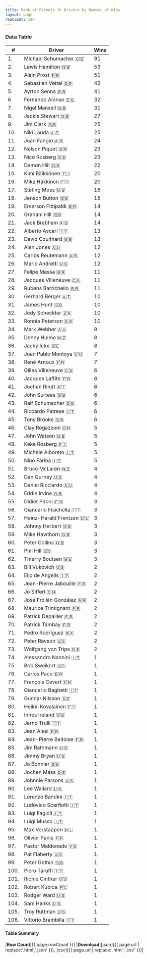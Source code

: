 ```yaml
---
title: Rank of Formula 1® Drivers by Number of Wins
layout: page
rowCount: 106
---
```


<canvas id="chart" width="400" height="180"></canvas>
<script>
var data = {
    "datasets": [
        {
            "backgroundColor": "#f3a935",
            "borderColor": "#f68639",
            "borderWidth": 1,
            "data": [
                91.0,
                53.0,
                51.0,
                42.0,
                41.0,
                32.0,
                31.0,
                27.0,
                25.0,
                25.0,
                24.0,
                23.0,
                23.0,
                22.0,
                20.0,
                20.0,
                16.0,
                15.0,
                14.0,
                14.0,
                14.0,
                13.0,
                13.0,
                12.0,
                12.0,
                12.0,
                11.0,
                11.0,
                11.0,
                10.0,
                10.0,
                10.0,
                10.0,
                9.0,
                8.0,
                8.0,
                7.0,
                7.0,
                6.0,
                6.0,
                6.0,
                6.0,
                6.0,
                6.0,
                6.0,
                5.0,
                5.0,
                5.0,
                5.0,
                5.0,
                4.0,
                4.0,
                4.0,
                4.0,
                3.0,
                3.0,
                3.0,
                3.0,
                3.0,
                3.0,
                3.0,
                3.0,
                2.0,
                2.0,
                2.0,
                2.0,
                2.0,
                2.0,
                2.0,
                2.0,
                2.0,
                2.0,
                2.0,
                1.0,
                1.0,
                1.0,
                1.0,
                1.0,
                1.0,
                1.0,
                1.0,
                1.0,
                1.0,
                1.0,
                1.0,
                1.0,
                1.0,
                1.0,
                1.0,
                1.0,
                1.0,
                1.0,
                1.0,
                1.0,
                1.0,
                1.0,
                1.0,
                1.0,
                1.0,
                1.0,
                1.0,
                1.0,
                1.0,
                1.0,
                1.0,
                1.0
            ],
            "label": "Wins"
        }
    ],
    "labels": [
        "Michael Schumacher",
        "Lewis Hamilton",
        "Alain Prost",
        "Sebastian Vettel",
        "Ayrton Senna",
        "Fernando Alonso",
        "Nigel Mansell",
        "Jackie Stewart",
        "Jim Clark",
        "Niki Lauda",
        "Juan Fangio",
        "Nelson Piquet",
        "Nico Rosberg",
        "Damon Hill",
        "Kimi Räikkönen",
        "Mika Häkkinen",
        "Stirling Moss",
        "Jenson Button",
        "Emerson Fittipaldi",
        "Graham Hill",
        "Jack Brabham",
        "Alberto Ascari",
        "David Coulthard",
        "Alan Jones",
        "Carlos Reutemann",
        "Mario Andretti",
        "Felipe Massa",
        "Jacques Villeneuve",
        "Rubens Barrichello",
        "Gerhard Berger",
        "James Hunt",
        "Jody Scheckter",
        "Ronnie Peterson",
        "Mark Webber",
        "Denny Hulme",
        "Jacky Ickx",
        "Juan Pablo Montoya",
        "René Arnoux",
        "Gilles Villeneuve",
        "Jacques Laffite",
        "Jochen Rindt",
        "John Surtees",
        "Ralf Schumacher",
        "Riccardo Patrese",
        "Tony Brooks",
        "Clay Regazzoni",
        "John Watson",
        "Keke Rosberg",
        "Michele Alboreto",
        "Nino Farina",
        "Bruce McLaren",
        "Dan Gurney",
        "Daniel Ricciardo",
        "Eddie Irvine",
        "Didier Pironi",
        "Giancarlo Fisichella",
        "Heinz-Harald Frentzen",
        "Johnny Herbert",
        "Mike Hawthorn",
        "Peter Collins",
        "Phil Hill",
        "Thierry Boutsen",
        "Bill Vukovich",
        "Elio de Angelis",
        "Jean-Pierre Jabouille",
        "Jo Siffert",
        "José Froilán González",
        "Maurice Trintignant",
        "Patrick Depailler",
        "Patrick Tambay",
        "Pedro Rodríguez",
        "Peter Revson",
        "Wolfgang von Trips",
        "Alessandro Nannini",
        "Bob Sweikert",
        "Carlos Pace",
        "François Cevert",
        "Giancarlo Baghetti",
        "Gunnar Nilsson",
        "Heikki Kovalainen",
        "Innes Ireland",
        "Jarno Trulli",
        "Jean Alesi",
        "Jean-Pierre Beltoise",
        "Jim Rathmann",
        "Jimmy Bryan",
        "Jo Bonnier",
        "Jochen Mass",
        "Johnnie Parsons",
        "Lee Wallard",
        "Lorenzo Bandini",
        "Ludovico Scarfiotti",
        "Luigi Fagioli",
        "Luigi Musso",
        "Max Verstappen",
        "Olivier Panis",
        "Pastor Maldonado",
        "Pat Flaherty",
        "Peter Gethin",
        "Piero Taruffi",
        "Richie Ginther",
        "Robert Kubica",
        "Rodger Ward",
        "Sam Hanks",
        "Troy Ruttman",
        "Vittorio Brambilla"
    ]
};
var options = {
  legend: {
    display: false
  },
  scales: {
    xAxes: [{
      ticks: {
        beginAtZero: true,
        maxRotation: 180,
        display: window.innerWidth > 800
      }
    }],
    yAxes: [{
      ticks: {
        beginAtZero: true
      }
    }]
  },
  onResize: function(chart, size) {
    chart.options.scales.xAxes[0].ticks.display = size.width > 800;
  }
};
new Chart("chart", {
    data: data,
    type: 'bar',
    options: options
});
</script>



### Data Table

| # | Driver | Wins |
|--|--|--|
| 1. | Michael Schumacher 🇩🇪 | 91 |
| 2. | Lewis Hamilton 🇬🇧 | 53 |
| 3. | Alain Prost 🇫🇷 | 51 |
| 4. | Sebastian Vettel 🇩🇪 | 42 |
| 5. | Ayrton Senna 🇧🇷 | 41 |
| 6. | Fernando Alonso 🇪🇸 | 32 |
| 7. | Nigel Mansell 🇬🇧 | 31 |
| 8. | Jackie Stewart 🇬🇧 | 27 |
| 9. | Jim Clark 🇬🇧 | 25 |
| 10. | Niki Lauda 🇦🇹 | 25 |
| 11. | Juan Fangio 🇦🇷 | 24 |
| 12. | Nelson Piquet 🇧🇷 | 23 |
| 13. | Nico Rosberg 🇩🇪 | 23 |
| 14. | Damon Hill 🇬🇧 | 22 |
| 15. | Kimi Räikkönen 🇫🇮 | 20 |
| 16. | Mika Häkkinen 🇫🇮 | 20 |
| 17. | Stirling Moss 🇬🇧 | 16 |
| 18. | Jenson Button 🇬🇧 | 15 |
| 19. | Emerson Fittipaldi 🇧🇷 | 14 |
| 20. | Graham Hill 🇬🇧 | 14 |
| 21. | Jack Brabham 🇦🇺 | 14 |
| 22. | Alberto Ascari 🇮🇹 | 13 |
| 23. | David Coulthard 🇬🇧 | 13 |
| 24. | Alan Jones 🇦🇺 | 12 |
| 25. | Carlos Reutemann 🇦🇷 | 12 |
| 26. | Mario Andretti 🇺🇸 | 12 |
| 27. | Felipe Massa 🇧🇷 | 11 |
| 28. | Jacques Villeneuve 🇨🇦 | 11 |
| 29. | Rubens Barrichello 🇧🇷 | 11 |
| 30. | Gerhard Berger 🇦🇹 | 10 |
| 31. | James Hunt 🇬🇧 | 10 |
| 32. | Jody Scheckter 🇿🇦 | 10 |
| 33. | Ronnie Peterson 🇸🇪 | 10 |
| 34. | Mark Webber 🇦🇺 | 9 |
| 35. | Denny Hulme 🇳🇿 | 8 |
| 36. | Jacky Ickx 🇧🇪 | 8 |
| 37. | Juan Pablo Montoya 🇨🇴 | 7 |
| 38. | René Arnoux 🇫🇷 | 7 |
| 39. | Gilles Villeneuve 🇨🇦 | 6 |
| 40. | Jacques Laffite 🇫🇷 | 6 |
| 41. | Jochen Rindt 🇦🇹 | 6 |
| 42. | John Surtees 🇬🇧 | 6 |
| 43. | Ralf Schumacher 🇩🇪 | 6 |
| 44. | Riccardo Patrese 🇮🇹 | 6 |
| 45. | Tony Brooks 🇬🇧 | 6 |
| 46. | Clay Regazzoni 🇨🇭 | 5 |
| 47. | John Watson 🇬🇧 | 5 |
| 48. | Keke Rosberg 🇫🇮 | 5 |
| 49. | Michele Alboreto 🇮🇹 | 5 |
| 50. | Nino Farina 🇮🇹 | 5 |
| 51. | Bruce McLaren 🇳🇿 | 4 |
| 52. | Dan Gurney 🇺🇸 | 4 |
| 53. | Daniel Ricciardo 🇦🇺 | 4 |
| 54. | Eddie Irvine 🇬🇧 | 4 |
| 55. | Didier Pironi 🇫🇷 | 3 |
| 56. | Giancarlo Fisichella 🇮🇹 | 3 |
| 57. | Heinz-Harald Frentzen 🇩🇪 | 3 |
| 58. | Johnny Herbert 🇬🇧 | 3 |
| 59. | Mike Hawthorn 🇬🇧 | 3 |
| 60. | Peter Collins 🇬🇧 | 3 |
| 61. | Phil Hill 🇺🇸 | 3 |
| 62. | Thierry Boutsen 🇧🇪 | 3 |
| 63. | Bill Vukovich 🇺🇸 | 2 |
| 64. | Elio de Angelis 🇮🇹 | 2 |
| 65. | Jean-Pierre Jabouille 🇫🇷 | 2 |
| 66. | Jo Siffert 🇨🇭 | 2 |
| 67. | José Froilán González 🇦🇷 | 2 |
| 68. | Maurice Trintignant 🇫🇷 | 2 |
| 69. | Patrick Depailler 🇫🇷 | 2 |
| 70. | Patrick Tambay 🇫🇷 | 2 |
| 71. | Pedro Rodríguez 🇲🇽 | 2 |
| 72. | Peter Revson 🇺🇸 | 2 |
| 73. | Wolfgang von Trips 🇩🇪 | 2 |
| 74. | Alessandro Nannini 🇮🇹 | 1 |
| 75. | Bob Sweikert 🇺🇸 | 1 |
| 76. | Carlos Pace 🇧🇷 | 1 |
| 77. | François Cevert 🇫🇷 | 1 |
| 78. | Giancarlo Baghetti 🇮🇹 | 1 |
| 79. | Gunnar Nilsson 🇸🇪 | 1 |
| 80. | Heikki Kovalainen 🇫🇮 | 1 |
| 81. | Innes Ireland 🇬🇧 | 1 |
| 82. | Jarno Trulli 🇮🇹 | 1 |
| 83. | Jean Alesi 🇫🇷 | 1 |
| 84. | Jean-Pierre Beltoise 🇫🇷 | 1 |
| 85. | Jim Rathmann 🇺🇸 | 1 |
| 86. | Jimmy Bryan 🇺🇸 | 1 |
| 87. | Jo Bonnier 🇸🇪 | 1 |
| 88. | Jochen Mass 🇩🇪 | 1 |
| 89. | Johnnie Parsons 🇺🇸 | 1 |
| 90. | Lee Wallard 🇺🇸 | 1 |
| 91. | Lorenzo Bandini 🇮🇹 | 1 |
| 92. | Ludovico Scarfiotti 🇮🇹 | 1 |
| 93. | Luigi Fagioli 🇮🇹 | 1 |
| 94. | Luigi Musso 🇮🇹 | 1 |
| 95. | Max Verstappen 🇳🇱 | 1 |
| 96. | Olivier Panis 🇫🇷 | 1 |
| 97. | Pastor Maldonado 🇻🇪 | 1 |
| 98. | Pat Flaherty 🇺🇸 | 1 |
| 99. | Peter Gethin 🇬🇧 | 1 |
| 100. | Piero Taruffi 🇮🇹 | 1 |
| 101. | Richie Ginther 🇺🇸 | 1 |
| 102. | Robert Kubica 🇵🇱 | 1 |
| 103. | Rodger Ward 🇺🇸 | 1 |
| 104. | Sam Hanks 🇺🇸 | 1 |
| 105. | Troy Ruttman 🇺🇸 | 1 |
| 106. | Vittorio Brambilla 🇮🇹 | 1 |

#### Table Summary

|**Row Count**|{{ page.rowCount }}|
|**Download**|[json]({{ page.url | replace:'.html','.json' }}), [csv]({{ page.url | replace:'.html','.csv' }})|
